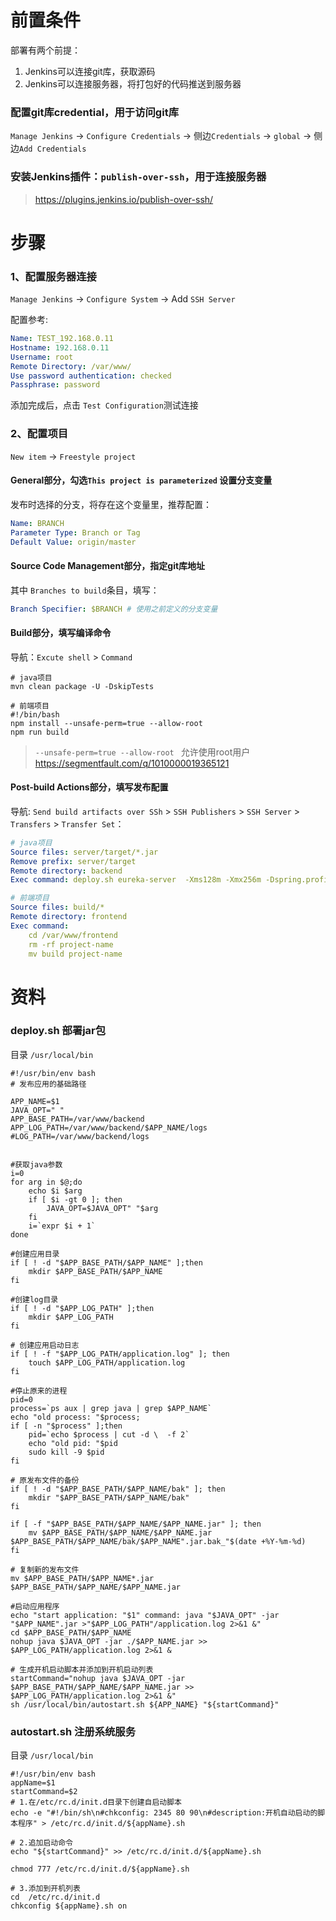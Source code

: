 # 前置条件
部署有两个前提：
1. Jenkins可以连接git库，获取源码
2. Jenkins可以连接服务器，将打包好的代码推送到服务器

### 配置git库credential，用于访问git库
`Manage Jenkins` -> `Configure Credentials` -> 侧边`Credentials` -> `global` -> 侧边`Add Credentials`

### 安装Jenkins插件：`publish-over-ssh`，用于连接服务器
> https://plugins.jenkins.io/publish-over-ssh/

# 步骤
### 1、配置服务器连接
`Manage Jenkins` -> `Configure System` -> Add `SSH Server`

配置参考:
```yml
Name: TEST_192.168.0.11
Hostname: 192.168.0.11
Username: root
Remote Directory: /var/www/
Use password authentication: checked
Passphrase: password
```
添加完成后，点击 `Test Configuration`测试连接
### 2、配置项目
`New item` -> `Freestyle project`

#### General部分，勾选`This project is parameterized` 设置分支变量
发布时选择的分支，将存在这个变量里，推荐配置：
```yml
Name: BRANCH
Parameter Type: Branch or Tag
Default Value: origin/master
```

#### Source Code Management部分，指定git库地址
其中 `Branches to build`条目，填写：
```yml
Branch Specifier: $BRANCH # 使用之前定义的分支变量
```

#### Build部分，填写编译命令 
导航：`Excute shell` > `Command`
```shell
# java项目
mvn clean package -U -DskipTests

# 前端项目
#!/bin/bash
npm install --unsafe-perm=true --allow-root 
npm run build
```
> `--unsafe-perm=true --allow-root ` 允许使用root用户 https://segmentfault.com/q/1010000019365121

#### Post-build Actions部分，填写发布配置 
导航: `Send build artifacts over SSh` > `SSH Publishers` > `SSH Server` > `Transfers` > `Transfer Set`：
```yml
# java项目
Source files: server/target/*.jar
Remove prefix: server/target
Remote directory: backend
Exec command: deploy.sh eureka-server  -Xms128m -Xmx256m -Dspring.profiles.active=prod

# 前端项目
Source files: build/*
Remote directory: frontend
Exec command:
    cd /var/www/frontend
    rm -rf project-name
    mv build project-name
```

# 资料
### deploy.sh 部署jar包
目录 `/usr/local/bin`
```shell
#!/usr/bin/env bash
# 发布应用的基础路径

APP_NAME=$1
JAVA_OPT=" "
APP_BASE_PATH=/var/www/backend
APP_LOG_PATH=/var/www/backend/$APP_NAME/logs
#LOG_PATH=/var/www/backend/logs


#获取java参数
i=0
for arg in $@;do
    echo $i $arg
    if [ $i -gt 0 ]; then
        JAVA_OPT=$JAVA_OPT" "$arg
    fi
    i=`expr $i + 1`
done

#创建应用目录
if [ ! -d "$APP_BASE_PATH/$APP_NAME" ];then
    mkdir $APP_BASE_PATH/$APP_NAME
fi

#创建log目录
if [ ! -d "$APP_LOG_PATH" ];then
    mkdir $APP_LOG_PATH
fi

# 创建应用启动日志
if [ ! -f "$APP_LOG_PATH/application.log" ]; then
    touch $APP_LOG_PATH/application.log
fi

#停止原来的进程
pid=0
process=`ps aux | grep java | grep $APP_NAME`
echo "old process: "$process;
if [ -n "$process" ];then
    pid=`echo $process | cut -d \  -f 2`
    echo "old pid: "$pid
    sudo kill -9 $pid
fi

# 原发布文件的备份
if [ ! -d "$APP_BASE_PATH/$APP_NAME/bak" ]; then
    mkdir "$APP_BASE_PATH/$APP_NAME/bak"
fi

if [ -f "$APP_BASE_PATH/$APP_NAME/$APP_NAME.jar" ]; then
    mv $APP_BASE_PATH/$APP_NAME/$APP_NAME.jar $APP_BASE_PATH/$APP_NAME/bak/$APP_NAME".jar.bak_"$(date +%Y-%m-%d)
fi

# 复制新的发布文件
mv $APP_BASE_PATH/$APP_NAME*.jar $APP_BASE_PATH/$APP_NAME/$APP_NAME.jar

#启动应用程序
echo "start application: "$1" command: java "$JAVA_OPT" -jar "$APP_NAME".jar >"$APP_LOG_PATH"/application.log 2>&1 &"
cd $APP_BASE_PATH/$APP_NAME
nohup java $JAVA_OPT -jar ./$APP_NAME.jar >> $APP_LOG_PATH/application.log 2>&1 &

# 生成开机启动脚本并添加到开机启动列表
startCommand="nohup java $JAVA_OPT -jar $APP_BASE_PATH/$APP_NAME/$APP_NAME.jar >> $APP_LOG_PATH/application.log 2>&1 &"
sh /usr/local/bin/autostart.sh ${APP_NAME} "${startCommand}"
```

### autostart.sh 注册系统服务
目录 `/usr/local/bin`
```shell
#!/usr/bin/env bash
appName=$1
startCommand=$2
# 1.在/etc/rc.d/init.d目录下创建自启动脚本
echo -e "#!/bin/sh\n#chkconfig: 2345 80 90\n#description:开机自动启动的脚本程序" > /etc/rc.d/init.d/${appName}.sh

# 2.追加启动命令
echo "${startCommand}" >> /etc/rc.d/init.d/${appName}.sh

chmod 777 /etc/rc.d/init.d/${appName}.sh

# 3.添加到开机列表
cd  /etc/rc.d/init.d
chkconfig ${appName}.sh on
```
